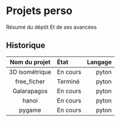 # Projets perso
Résumé du dépôt Et de ses avancées
## Historique


|  Nom du projet     | État           |       Langage     |
| :----------: | :-------------------- | --------------------: |
| 3D isométrique | En cours | pyton |
|  free_ficher  |   Terminé  |  pyton  |
| Galarapagos | En cours | pyton |
| hanoi | En cours | pyton |
| pygame | En cours | pyton |



